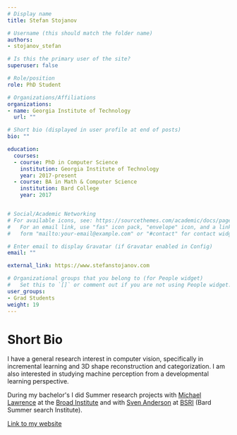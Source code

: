 ```yaml
---
# Display name
title: Stefan Stojanov

# Username (this should match the folder name)
authors:
- stojanov_stefan

# Is this the primary user of the site?
superuser: false

# Role/position
role: PhD Student

# Organizations/Affiliations
organizations:
- name: Georgia Institute of Technology
  url: ""

# Short bio (displayed in user profile at end of posts)
bio: ""

education:
  courses:
  - course: PhD in Computer Science
    institution: Georgia Institute of Technology
    year: 2017-present
  - course: BA in Math & Computer Science
    institution: Bard College
    year: 2017


# Social/Academic Networking
# For available icons, see: https://sourcethemes.com/academic/docs/page-builder/#icons
#   For an email link, use "fas" icon pack, "envelope" icon, and a link in the
#   form "mailto:your-email@example.com" or "#contact" for contact widget.

# Enter email to display Gravatar (if Gravatar enabled in Config)
email: ""

external_link: https://www.stefanstojanov.com

# Organizational groups that you belong to (for People widget)
#   Set this to `[]` or comment out if you are not using People widget.
user_groups:
- Grad Students
weight: 19
---
```


# Short Bio
I have a general research interest in computer vision, specifically in incremental learning and 3D shape reconstruction and categorization. I am also interested in studying machine perception from a developmental learning perspective.

During my bachelor's I did Summer research projects with [Michael Lawrence](https://personal.broadinstitute.org/lawrence/) at the [Broad Institute](https://www.broadinstitute.org/) and with [Sven Anderson](https://www.bard.edu/academics/faculty/details/?id=45) at [BSRI](http://www.bard.edu/academics/additional/details/?id=9540623) (Bard Summer
search Institute).

[Link to my website](https://www.stefanstojanov.com)
